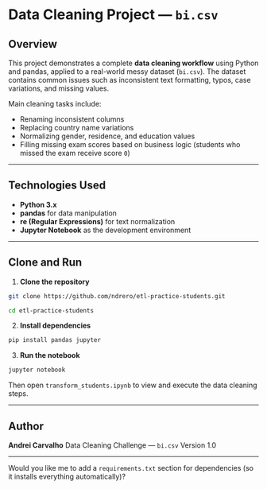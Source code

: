 # Data Cleaning Project — `bi.csv`

## Overview

This project demonstrates a complete **data cleaning workflow** using Python and pandas, applied to a real-world messy dataset (`bi.csv`).
The dataset contains common issues such as inconsistent text formatting, typos, case variations, and missing values.

Main cleaning tasks include:

* Renaming inconsistent columns
* Replacing country name variations
* Normalizing gender, residence, and education values
* Filling missing exam scores based on business logic (students who missed the exam receive score `0`)

---

## Technologies Used

* **Python 3.x**
* **pandas** for data manipulation
* **re (Regular Expressions)** for text normalization
* **Jupyter Notebook** as the development environment

---

## Clone and Run

1. **Clone the repository**

```bash
git clone https://github.com/ndrero/etl-practice-students.git

cd etl-practice-students
```

2. **Install dependencies**

```bash
pip install pandas jupyter
```

3. **Run the notebook**

```bash
jupyter notebook
```

Then open `transform_students.ipynb` to view and execute the data cleaning steps.

---

## Author

**Andrei Carvalho**
Data Cleaning Challenge — `bi.csv`
Version 1.0

---

Would you like me to add a `requirements.txt` section for dependencies (so it installs everything automatically)?
